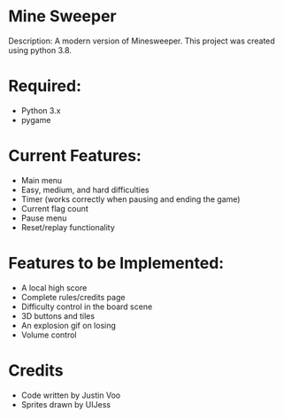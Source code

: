 # Mine Sweeper
Description: A modern version of Minesweeper. This project was created using python 3.8.

# Required:
- Python 3.x
- pygame

# Current Features:
- Main menu
- Easy, medium, and hard difficulties
- Timer (works correctly when pausing and ending the game) 
- Current flag count
- Pause menu
- Reset/replay functionality

# Features to be Implemented:
- A local high score
- Complete rules/credits page
- Difficulty control in the board scene
- 3D buttons and tiles
- An explosion gif on losing
- Volume control

# Credits
- Code written by Justin Voo
- Sprites drawn by UIJess

